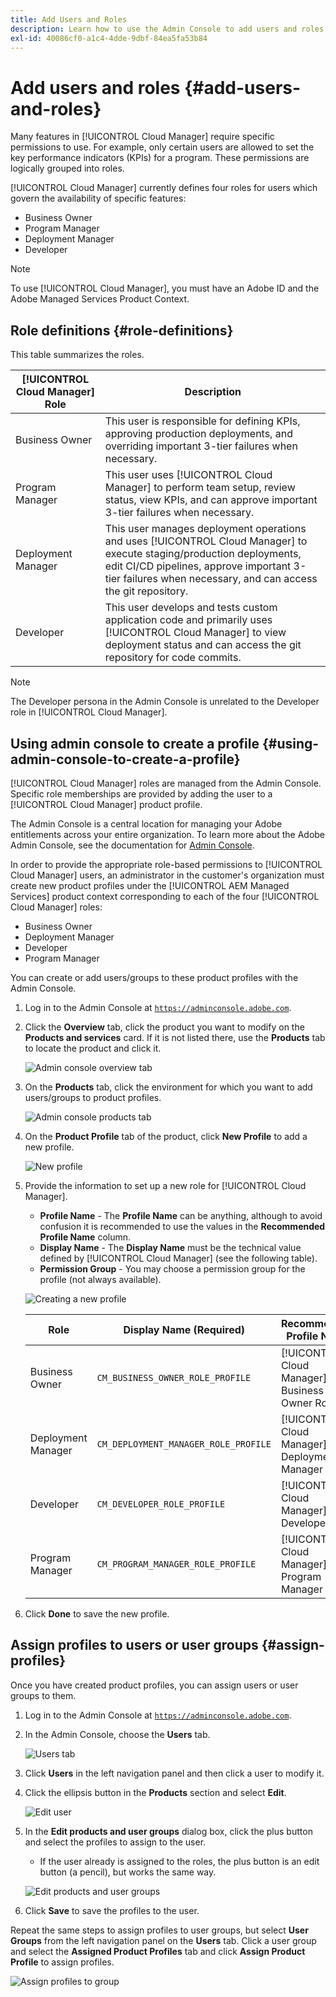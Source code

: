 ```yaml
---
title: Add Users and Roles
description: Learn how to use the Admin Console to add users and roles and create profiles.
exl-id: 40086cf0-a1c4-4dde-9dbf-84ea5fa53b84
---
```


# Add users and roles {#add-users-and-roles}

Many features in [!UICONTROL Cloud Manager] require specific permissions to use. For example, only certain users are allowed to set the key performance indicators (KPIs) for a program. These permissions are logically grouped into roles.

[!UICONTROL Cloud Manager] currently defines four roles for users which govern the availability of specific features:

* Business Owner
* Program Manager
* Deployment Manager
* Developer

>[!NOTE]
>
>To use [!UICONTROL Cloud Manager], you must have an Adobe ID and the Adobe Managed Services Product Context.

## Role definitions {#role-definitions}

This table summarizes the roles.

|[!UICONTROL Cloud Manager] Role|Description|
|--- |--- |
|Business Owner|This user is responsible for defining KPIs, approving production deployments, and overriding important 3-tier failures when necessary.|
|Program Manager|This user uses [!UICONTROL Cloud Manager] to perform team setup, review status, view KPIs, and can approve important 3-tier failures when necessary.|
|Deployment Manager|This user manages deployment operations and uses [!UICONTROL Cloud Manager] to execute staging/production deployments, edit CI/CD pipelines, approve important 3-tier failures when necessary, and can access the git repository.|
|Developer|This user develops and tests custom application code and primarily uses [!UICONTROL Cloud Manager] to view deployment status and can access the git repository for code commits.|

>[!NOTE]
>
>The Developer persona in the Admin Console is unrelated to the Developer role in [!UICONTROL Cloud Manager].

## Using admin console to create a profile {#using-admin-console-to-create-a-profile}

[!UICONTROL Cloud Manager] roles are managed from the Admin Console. Specific role memberships are provided by adding the user to a [!UICONTROL Cloud Manager] product profile.

The Admin Console is a central location for managing your Adobe entitlements across your entire organization. To learn more about the Adobe Admin Console, see the documentation for [Admin Console](https://helpx.adobe.com/enterprise/using/admin-console.html).

In order to provide the appropriate role-based permissions to [!UICONTROL Cloud Manager] users, an administrator in the customer's organization must create new product profiles under the [!UICONTROL AEM Managed Services] product context corresponding to each of the four [!UICONTROL Cloud Manager] roles:

* Business Owner
* Deployment Manager
* Developer
* Program Manager

You can create or add users/groups to these product profiles with the Admin Console.

1. Log in to the Admin Console at [`https://adminconsole.adobe.com`](https://adminconsole.adobe.com).

1. Click the **Overview** tab, click the product you want to modify on the **Products and services** card. If it is not listed there, use the **Products** tab to locate the product and click it.

   ![Admin console overview tab](/help/assets/admin-console-overview.png)

1. On the **Products** tab, click the environment for which you want to add users/groups to product profiles.

   ![Admin console products tab](/help/assets/admin-console-product.png)

1. On the **Product Profile** tab of the product, click **New Profile** to add a new profile.

   ![New profile](/help/assets/admin-console-product-profiles.png)

1. Provide the information to set up a new role for [!UICONTROL Cloud Manager].

   * **Profile Name** - The **Profile Name** can be anything, although to avoid confusion it is recommended to use the values in the **Recommended Profile Name** column.
   * **Display Name** -  The **Display Name** must be the technical value defined by [!UICONTROL Cloud Manager] (see the following table).
   * **Permission Group** - You may choose a permission group for the profile (not always available).

   ![Creating a new profile](/help/assets/screen_shot_2018-05-04at171819.png)

   |Role|Display Name (Required)|Recommended Profile Name|
   |---|---|---|
   | Business Owner |`CM_BUSINESS_OWNER_ROLE_PROFILE` |[!UICONTROL Cloud Manager] - Business Owner Role |
   | Deployment Manager |`CM_DEPLOYMENT_MANAGER_ROLE_PROFILE` |[!UICONTROL Cloud Manager] - Deployment Manager Role |
   | Developer |`CM_DEVELOPER_ROLE_PROFILE` |[!UICONTROL Cloud Manager] - Developer Role |
   | Program Manager |`CM_PROGRAM_MANAGER_ROLE_PROFILE` |[!UICONTROL Cloud Manager] - Program Manager Role |


1. Click **Done** to save the new profile.

## Assign profiles to users or user groups {#assign-profiles}

Once you have created product profiles, you can assign users or user groups to them.

1. Log in to the Admin Console at [`https://adminconsole.adobe.com`](https://adminconsole.adobe.com).

1. In the Admin Console, choose the **Users** tab.

   ![Users tab](/help/assets/admin-console-users.png)

1. Click **Users** in the left navigation panel and then click a user to modify it.

1. Click the ellipsis button in the **Products** section and select **Edit**.

   ![Edit user](/help/assets/admin-console-edit-user.png)

1. In the **Edit products and user groups** dialog box, click the plus button and select the profiles to assign to the user.

   * If the user already is assigned to the roles, the plus button is an edit button (a pencil), but works the same way.

   ![Edit products and user groups](/help/assets/admin-console-edit-products-and-user-groups.png)

1. Click **Save** to save the profiles to the user.

Repeat the same steps to assign profiles to user groups, but select **User Groups** from the left navigation panel on the **Users** tab. Click a user group and select the **Assigned Product Profiles** tab and click **Assign Product Profile** to assign profiles.

![Assign profiles to group](/help/assets/admin-console-edit-user-groups.png)

